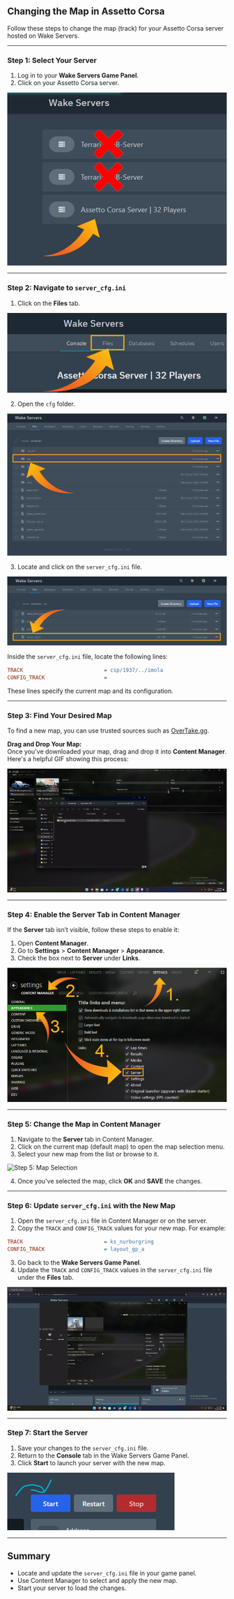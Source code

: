 ## **Changing the Map in Assetto Corsa**

Follow these steps to change the map (track) for your Assetto Corsa server hosted on Wake Servers.

---

### **Step 1: Select Your Server**
1. Log in to your **Wake Servers Game Panel**.
2. Click on your Assetto Corsa server.

![Step 1: Select Server](../assets/assetto-corsa-pics/servers.jpg)

---

### **Step 2: Navigate to `server_cfg.ini`**
1. Click on the **Files** tab.

![Step 2: Files Tab](../assets/assetto-corsa-pics/files-tab.jpg)

2. Open the `cfg` folder.

![Step 2: CFG Folder](../assets/assetto-corsa-pics/cfg-folder.jpg)

3. Locate and click on the `server_cfg.ini` file.

![Step 2: Server CFG File](../assets/assetto-corsa-pics/server_cfg-pic.png)

Inside the `server_cfg.ini` file, locate the following lines:

```ini
TRACK                          = csp/1937/../imola
CONFIG_TRACK                   = 
```

These lines specify the current map and its configuration.

---

### **Step 3: Find Your Desired Map**
To find a new map, you can use trusted sources such as [OverTake.gg](https://www.overtake.gg/). 

**Drag and Drop Your Map:**  
Once you've downloaded your map, drag and drop it into **Content Manager**. Here's a helpful GIF showing this process:  

![Drag and Drop Map](../assets/assetto-corsa-pics/drag-drop-map.gif)


---

### **Step 4: Enable the Server Tab in Content Manager**
If the **Server** tab isn’t visible, follow these steps to enable it:
1. Open **Content Manager**.
2. Go to **Settings** > **Content Manager** > **Appearance**.
3. Check the box next to **Server** under **Links**.

![Step 4: Enable Server Tab](../assets/assetto-corsa-pics/enable-server-tab.png)

---

### **Step 5: Change the Map in Content Manager**
1. Navigate to the **Server** tab in Content Manager.
2. Click on the current map (default map) to open the map selection menu.
3. Select your new map from the list or browse to it.

![Step 5: Map Selection](../assets/assetto-corsa-pics/select-map.gif)

4. Once you've selected the map, click **OK** and **SAVE** the changes.

---

### **Step 6: Update `server_cfg.ini` with the New Map**
1. Open the `server_cfg.ini` file in Content Manager or on the server.
2. Copy the `TRACK` and `CONFIG_TRACK` values for your new map. For example:

```ini
TRACK                          = ks_nurburgring
CONFIG_TRACK                   = layout_gp_a
```

3. Go back to the **Wake Servers Game Panel**.
4. Update the `TRACK` and `CONFIG_TRACK` values in the `server_cfg.ini` file under the **Files** tab.


![Step 5: Map Selection](../assets/assetto-corsa-pics/map.gif)




---

### **Step 7: Start the Server**
1. Save your changes to the `server_cfg.ini` file.
2. Return to the **Console** tab in the Wake Servers Game Panel.
3. Click **Start** to launch your server with the new map.

![Step 7: Start Server](../assets/assetto-corsa-pics/starttheserver.png)

---

## **Summary**
- Locate and update the `server_cfg.ini` file in your game panel.
- Use Content Manager to select and apply the new map.
- Start your server to load the changes.
